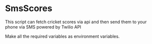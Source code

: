 # SmsScores
This script can fetch cricket scores via api and then send them to your phone via SMS powered by Twilio API

Make all the required variables as environment variables. 
